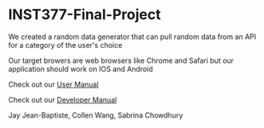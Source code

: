 # INST377-Final-Project

We created a random data generator that can pull random data from an API for a category of the user's choice

Our target browers are web browsers like Chrome and Safari but our application should work on IOS and Android

Check out our [User Manual](https://github.com/schowdh9umd/INST377-Final-Project/blob/main/docs/user_manual.md)

Check out our [Developer Manual](https://github.com/schowdh9umd/INST377-Final-Project/blob/main/docs/developer_manual.md)

Jay Jean-Baptiste, Collen Wang, Sabrina Chowdhury
